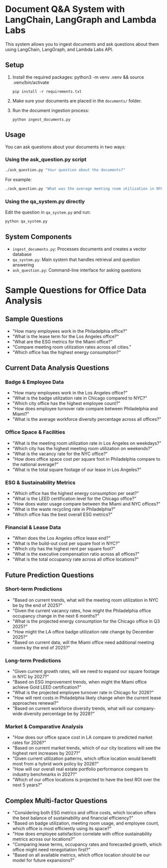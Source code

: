 # Document Q&A System with LangChain, LangGraph and Lambda Labs

This system allows you to ingest documents and ask questions about them using LangChain, LangGraph, and Lambda Labs API.

## Setup

1. Install the required packages:
   python3 -m venv .venv && source .venv/bin/activate
   ```
   pip install -r requirements.txt
   ```

2. Make sure your documents are placed in the `documents/` folder.

3. Run the document ingestion process:
   ```
   python ingest_documents.py
   ```

## Usage

You can ask questions about your documents in two ways:

### Using the ask_question.py script

```bash
./ask_question.py "Your question about the documents?"
```

For example:
```bash
./ask_question.py "What was the average meeting room utilization in NYC?"
```

### Using the qa_system.py directly

Edit the question in `qa_system.py` and run:
```bash
python qa_system.py
```

## System Components

- `ingest_documents.py`: Processes documents and creates a vector database
- `qa_system.py`: Main system that handles retrieval and question answering
- `ask_question.py`: Command-line interface for asking questions



# Sample Questions for Office Data Analysis

## Sample Questions

- "How many employees work in the Philadelphia office?"
- "What is the lease term for the Los Angeles office?"
- "What are the ESG metrics for the Miami office?"
- "Compare meeting room utilization rates across all cities."
- "Which office has the highest energy consumption?"

## Current Data Analysis Questions

### Badge & Employee Data
- "How many employees work in the Los Angeles office?"
- "What is the badge utilization rate in Chicago compared to NYC?"
- "Which city office has the highest employee count?"
- "How does employee turnover rate compare between Philadelphia and Miami?"
- "What is the average workforce diversity percentage across all offices?"

### Office Space & Facilities
- "What is the meeting room utilization rate in Los Angeles on weekdays?"
- "Which city has the highest meeting room utilization on weekends?"
- "What is the vacancy rate for the NYC office?"
- "How does office space cost per square foot in Philadelphia compare to the national average?"
- "What is the total square footage of our lease in Los Angeles?"

### ESG & Sustainability Metrics
- "Which office has the highest energy consumption per seat?"
- "What is the LEED certification level for the Chicago office?"
- "How does water usage compare between the Miami and NYC offices?"
- "What is the waste recycling rate in Philadelphia?"
- "Which office has the best overall ESG metrics?"

### Financial & Lease Data
- "When does the Los Angeles office lease end?"
- "What is the build-out cost per square foot in NYC?"
- "Which city has the highest rent per square foot?"
- "What is the executive compensation ratio across all offices?"
- "What is the total occupancy rate across all office locations?"

## Future Prediction Questions

### Short-term Predictions
- "Based on current trends, what will the meeting room utilization in NYC be by the end of 2025?"
- "Given the current vacancy rates, how might the Philadelphia office occupancy change in the next 6 months?"
- "What is the projected energy consumption for the Chicago office in Q3 2025?"
- "How might the LA office badge utilization rate change by December 2025?"
- "Based on current data, will the Miami office need additional meeting rooms by the end of 2025?"

### Long-term Predictions
- "Given current growth rates, will we need to expand our square footage in NYC by 2027?"
- "Based on ESG improvement trends, when might the Miami office achieve Gold LEED certification?"
- "What is the projected employee turnover rate in Chicago for 2026?"
- "How will rent costs in Philadelphia likely change when the current lease approaches renewal?"
- "Based on current workforce diversity trends, what will our company-wide diversity percentage be by 2028?"

### Market & Comparative Analysis
- "How does our office space cost in LA compare to predicted market rates for 2026?"
- "Based on current market trends, which of our city locations will see the highest rent increases by 2027?"
- "Given current utilization patterns, which office location would benefit most from a hybrid work policy by 2026?"
- "How will our overall real estate portfolio performance compare to industry benchmarks in 2027?"
- "Which of our office locations is projected to have the best ROI over the next 5 years?"

## Complex Multi-factor Questions

- "Considering both ESG metrics and office costs, which location offers the best balance of sustainability and financial efficiency?"
- "Based on badge utilization, meeting room usage, and employee count, which office is most efficiently using its space?"
- "How does employee satisfaction correlate with office sustainability metrics across our locations?"
- "Comparing lease terms, occupancy rates and forecasted growth, which office might need renegotiation first?"
- "Based on all available metrics, which office location should be our model for future expansions?"